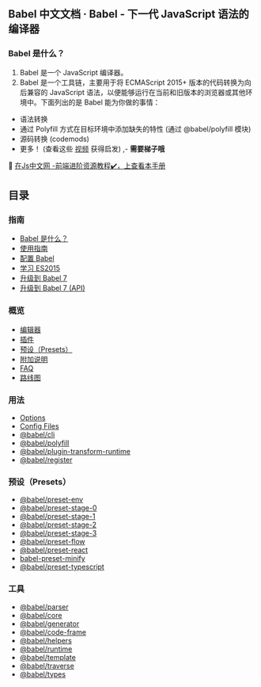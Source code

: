

## Babel 中文文档 · Babel - 下一代 JavaScript 语法的编译器

### Babel 是什么？
1. Babel 是一个 JavaScript 编译器。
2. Babel 是一个工具链，主要用于将 ECMAScript 2015+ 版本的代码转换为向后兼容的 JavaScript 语法，以便能够运行在当前和旧版本的浏览器或其他环境中。下面列出的是 Babel 能为你做的事情：
+ 语法转换
+ 通过 Polyfill 方式在目标环境中添加缺失的特性 (通过 @babel/polyfill 模块)
+ 源码转换 (codemods)
+ 更多！ (查看这些 [视频](https://babeljs.io/videos) 获得启发) ,- **需要梯子哦**

📖 [在Js中文网 -前端进阶资源教程:heavy_check_mark:，上查看本手册](https://www.javascriptc.com/docs/babel-manual)

## 目录

###  指南
+ [Babel 是什么？](https://www.javascriptc.com/docs/babel-manual/base)
+ [使用指南](https://www.javascriptc.com/docs/babel-manual/usage)
+ [配置 Babel](https://www.javascriptc.com/docs/babel-manual/configuration)
+ [学习 ES2015](https://www.javascriptc.com/docs/babel-manual/learn)
+ [升级到 Babel 7](https://www.javascriptc.com/docs/babel-manual/v7-migration)
+ [升级到 Babel 7 (API)](https://www.javascriptc.com/docs/babel-manual/v7-migration-api)
###  概览
+ [编辑器](https://www.javascriptc.com/docs/babel-manual/editors)
+ [插件](https://www.javascriptc.com/docs/babel-manual/plugins)
+ [预设（Presets）](https://www.javascriptc.com/docs/babel-manual/presets)
+ [附加说明](https://www.javascriptc.com/docs/babel-manual/caveats)
+ [FAQ](https://www.javascriptc.com/docs/babel-manual/faq)
+ [路线图](https://www.javascriptc.com/docs/babel-manual/roadmap)
###  用法
+ [Options](https://www.javascriptc.com/docs/babel-manual/options)
+ [Config Files](https://www.javascriptc.com/docs/babel-manual/config-files)
+ [@babel/cli](https://www.javascriptc.com/docs/babel-manual/babel-cli)
+ [@babel/polyfill](https://www.javascriptc.com/docs/babel-manual/babel-polyfill)
+ [@babel/plugin-transform-runtime](https://www.javascriptc.com/docs/babel-manual/babel-plugin-transform-runtime)
+ [@babel/register](https://www.javascriptc.com/docs/babel-manual/babel-register)
###  预设（Presets）
+ [@babel/preset-env](https://www.javascriptc.com/docs/babel-manual/babel-preset-env)
+ [@babel/preset-stage-0](https://www.javascriptc.com/docs/babel-manual/babel-preset-stage-0)
+ [@babel/preset-stage-1](https://www.javascriptc.com/docs/babel-manual/babel-preset-stage-1)
+ [@babel/preset-stage-2](https://www.javascriptc.com/docs/babel-manual/babel-preset-stage-2)
+ [@babel/preset-stage-3](https://www.javascriptc.com/docs/babel-manual/babel-preset-stage-3)
+ [@babel/preset-flow](https://www.javascriptc.com/docs/babel-manual/babel-preset-flow)
+ [@babel/preset-react](https://www.javascriptc.com/docs/babel-manual/babel-preset-react)
+ [babel-preset-minify](https://www.javascriptc.com/docs/babel-manual/babel-preset-minify)
+ [@babel/preset-typescript](https://www.javascriptc.com/docs/babel-manual/babel-preset-typescript)
###  工具
+ [@babel/parser](https://www.javascriptc.com/docs/babel-manual/babel-parser)
+ [@babel/core](https://www.javascriptc.com/docs/babel-manual/babel-core)
+ [@babel/generator](https://www.javascriptc.com/docs/babel-manual/babel-generator)
+ [@babel/code-frame](https://www.javascriptc.com/docs/babel-manual/babel-code-frame)
+ [@babel/helpers](https://www.javascriptc.com/docs/babel-manual/babel-helpers)
+ [@babel/runtime](https://www.javascriptc.com/docs/babel-manual/babel-runtime)
+ [@babel/template](https://www.javascriptc.com/docs/babel-manual/babel-template)
+ [@babel/traverse](https://www.javascriptc.com/docs/babel-manual/babel-traverse)
+ [@babel/types](https://www.javascriptc.com/docs/babel-manual/babel-types)
